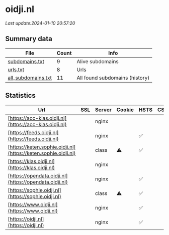 # oidji.nl
*Last update:2024-01-10 20:57:20*
## Summary data
| File       | Count | Info |
|------------|-------|------|
|[subdomains.txt](/data/oidji/subdomains.txt)|9|Alive subdomains|
|[urls.txt](/data/oidji/urls.txt)|8|Urls|
|[all_subdomains.txt](/data/oidji/all_subdomains.txt)|11|All found subdomains (history)|
## Statistics
| Url | SSL | Server | Cookie | HSTS | CSP | XFO | XXP | RP | Tech |
|------------|-------|------|------|------|------|------|------|------|------|
|[https://acc-klas.oidji.nl](https://acc-klas.oidji.nl)| |nginx| | | |:white_check_mark: | |:white_check_mark: | |:white_check_mark: | |Nginx| |
|[https://feeds.oidji.nl](https://feeds.oidji.nl)| |nginx| |:white_check_mark: | | |:white_check_mark: | |:white_check_mark: | |:white_check_mark: | |HSTS Nginx| |
|[https://keten.sophie.oidji.nl](https://keten.sophie.oidji.nl)| |class|:warning: |:white_check_mark: | |:warning: | |:white_check_mark: | |:white_check_mark: | |HSTS| |
|[https://klas.oidji.nl](https://klas.oidji.nl)| |nginx| | | |:white_check_mark: | |:white_check_mark: | |:white_check_mark: | |Nginx| |
|[https://opendata.oidji.nl](https://opendata.oidji.nl)| |nginx| |:white_check_mark: | | |:white_check_mark: | |:white_check_mark: | |:white_check_mark: | |HSTS Nginx| |
|[https://sophie.oidji.nl](https://sophie.oidji.nl)| |class|:warning: |:white_check_mark: | |:warning: | |:white_check_mark: | |:white_check_mark: | |HSTS| |
|[https://www.oidji.nl](https://www.oidji.nl)| |nginx| |:white_check_mark: | |:warning: |:white_check_mark: | |:white_check_mark: | |:white_check_mark: | |Bloomreach HSTS Ngin...| |
|[https://oidji.nl](https://oidji.nl)| |nginx| |:white_check_mark: | |:warning: |:white_check_mark: | |:white_check_mark: | |:white_check_mark: | |HSTS Nginx| |